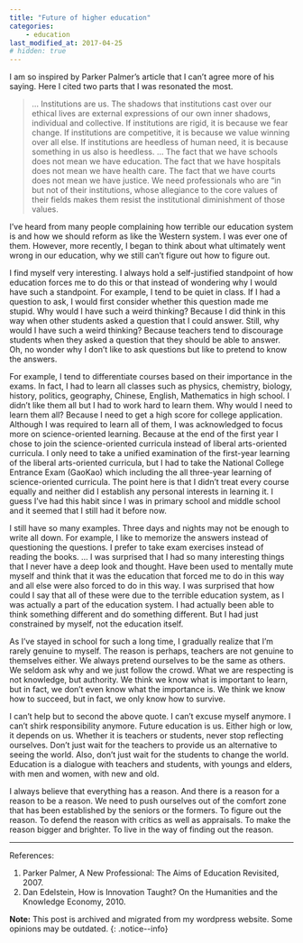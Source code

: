 ```yaml
---
title: "Future of higher education"
categories: 
    - education
last_modified_at: 2017-04-25
# hidden: true
---
```


I am so inspired by Parker Palmer’s article that I can’t agree more of his saying. Here I cited two parts that I was resonated the most.

> … Institutions are us. The shadows that institutions cast over our ethical lives are external expressions of our own inner shadows, individual and collective. If institutions are rigid, it is because we fear change. If institutions are competitive, it is because we value winning over all else. If institutions are heedless of human need, it is because something in us also is heedless.
> … The fact that we have schools does not mean we have education. The fact that we have hospitals does not mean we have health care. The fact that we have courts does not mean we have justice. We need professionals who are “in but not of their institutions, whose allegiance to the core values of their fields makes them resist the institutional diminishment of those values.

I’ve heard from many people complaining how terrible our education system is and how we should reform as like the Western system. I was ever one of them. However, more recently, I began to think about what ultimately went wrong in our education, why we still can’t figure out how to figure out.

I find myself very interesting. I always hold a self-justified standpoint of how education forces me to do this or that instead of wondering why I would have such a standpoint. For example, I tend to be quiet in class. If I had a question to ask, I would first consider whether this question made me stupid. Why would I have such a weird thinking? Because I did think in this way when other students asked a question that I could answer. Still, why would I have such a weird thinking? Because teachers tend to discourage students when they asked a question that they should be able to answer. Oh, no wonder why I don’t like to ask questions but like to pretend to know the answers.

For example, I tend to differentiate courses based on their importance in the exams. In fact, I had to learn all classes such as physics, chemistry, biology, history, politics, geography, Chinese, English, Mathematics in high school. I didn’t like them all but I had to work hard to learn them. Why would I need to learn them all? Because I need to get a high score for college application. Although I was required to learn all of them, I was acknowledged to focus more on science-oriented learning. Because at the end of the first year I chose to join the science-oriented curricula instead of liberal arts-oriented curricula. I only need to take a unified examination of the first-year learning of the liberal arts-oriented curricula, but I had to take the National College Entrance Exam (GaoKao) which including the all three-year learning of science-oriented curricula. The point here is that I didn’t treat every course equally and neither did I establish any personal interests in learning it. I guess I’ve had this habit since I was in primary school and middle school and it seemed that I still had it before now.

I still have so many examples. Three days and nights may not be enough to write all down. For example, I like to memorize the answers instead of questioning the questions. I prefer to take exam exercises instead of reading the books. … I was surprised that I had so many interesting things that I never have a deep look and thought. Have been used to mentally mute myself and think that it was the education that forced me to do in this way and all else were also forced to do in this way. I was surprised that how could I say that all of these were due to the terrible education system, as I was actually a part of the education system. I had actually been able to think something different and do something different. But I had just constrained by myself, not the education itself.

As I’ve stayed in school for such a long time, I gradually realize that I’m rarely genuine to myself. The reason is perhaps, teachers are not genuine to themselves either. We always pretend ourselves to be the same as others. We seldom ask why and we just follow the crowd. What we are respecting is not knowledge, but authority. We think we know what is important to learn, but in fact, we don’t even know what the importance is. We think we know how to succeed, but in fact, we only know how to survive.

I can’t help but to second the above quote. I can’t excuse myself anymore. I can’t shirk responsibility anymore. Future education is us. Either high or low, it depends on us. Whether it is teachers or students, never stop reflecting ourselves. Don’t just wait for the teachers to provide us an alternative to seeing the world. Also, don’t just wait for the students to change the world. Education is a dialogue with teachers and students, with youngs and elders, with men and women, with new and old.

I always believe that everything has a reason. And there is a reason for a reason to be a reason. We need to push ourselves out of the comfort zone that has been established by the seniors or the formers. To figure out the reason. To defend the reason with critics as well as appraisals. To make the reason bigger and brighter. To live in the way of finding out the reason.

----
References:

1. Parker Palmer, A New Professional: The Aims of Education Revisited, 2007.
2. Dan Edelstein, How is Innovation Taught? On the Humanities and the Knowledge Economy, 2010.

**Note:** This post is archived and migrated from my wordpress website. Some opinions may be outdated.
{: .notice--info}
